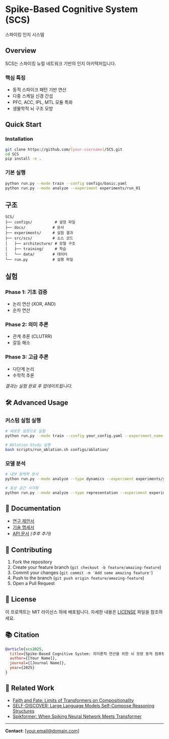 # Spike-Based Cognitive System (SCS)

스파이킹 인지 시스템

## Overview

SCS는 스파이킹 뉴럴 네트워크 기반의 인지 아키텍처입니다.

### 핵심 특징

- 동적 스파이크 패턴 기반 연산
- 다중 스케일 신경 간섭
- PFC, ACC, IPL, MTL 모듈 특화
- 생물학적 뇌 구조 모방

## Quick Start

### Installation

```bash
git clone https://github.com/[your-username]/SCS.git
cd SCS
pip install -e .
```

### 기본 실행

```bash
python run.py --mode train --config configs/basic.yaml
python run.py --mode analyze --experiment experiments/run_01
```

## 구조

```
SCS/
├── configs/          # 설정 파일
├── docs/            # 문서
├── experiments/     # 실험 결과
├── src/scs/         # 소스 코드
│   ├── architecture/ # 모델 구조
│   ├── training/     # 학습
│   └── data/        # 데이터
└── run.py           # 실행 파일
```

## 실험

### Phase 1: 기초 검증

- 논리 연산 (XOR, AND)
- 순차 연산

### Phase 2: 의미 추론

- 관계 추론 (CLUTRR)
- 갈등 해소

### Phase 3: 고급 추론

- 다단계 논리
- 수학적 추론

_결과는 실험 완료 후 업데이트됩니다._

## 🛠 Advanced Usage

### 커스텀 실험 실행

```bash
# 새로운 설정으로 실험
python run.py --mode train --config your_config.yaml --experiment_name custom_experiment

# Ablation Study 실행
bash scripts/run_ablation.sh configs/ablation/
```

### 모델 분석

```bash
# 내부 동역학 분석
python run.py --mode analyze --type dynamics --experiment experiments/your_experiment

# 표상 공간 시각화
python run.py --mode analyze --type representation --experiment experiments/your_experiment
```

## 📖 Documentation

- [연구 제안서](docs/proposal.md)
- [기술 명세서](docs/architecture_spec.md)
- [API 문서](docs/api.md) _(추후 추가)_

## 🤝 Contributing

1. Fork the repository
2. Create your feature branch (`git checkout -b feature/amazing-feature`)
3. Commit your changes (`git commit -m 'Add some amazing feature'`)
4. Push to the branch (`git push origin feature/amazing-feature`)
5. Open a Pull Request

## 📄 License

이 프로젝트는 MIT 라이선스 하에 배포됩니다. 자세한 내용은 [LICENSE](LICENSE) 파일을 참조하세요.

## 📚 Citation

```bibtex
@article{scs2025,
  title={Spike-Based Cognitive System: 의미론적 연산을 위한 뇌 모방 동적 컴퓨팅 아키텍처},
  author={[Your Name]},
  journal={[Journal Name]},
  year={2025}
}
```

## 🔗 Related Work

- [Faith and Fate: Limits of Transformers on Compositionality](https://arxiv.org/abs/2305.18654)
- [SELF-DISCOVER: Large Language Models Self-Compose Reasoning Structures](https://arxiv.org/abs/2402.03620)
- [Spikformer: When Spiking Neural Network Meets Transformer](https://arxiv.org/abs/2209.15425)

---

**Contact**: [your.email@domain.com]
